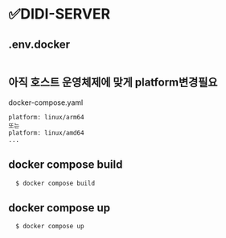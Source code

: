 # ✅DIDI-SERVER


## .env.docker
```

```

## 아직 호스트 운영체제에 맞게 platform변경필요
docker-compose.yaml
```
platform: linux/arm64
또는
platform: linux/amd64
...
```

## docker compose build
```
  $ docker compose build
```

## docker compose up
```
  $ docker compose up
```
